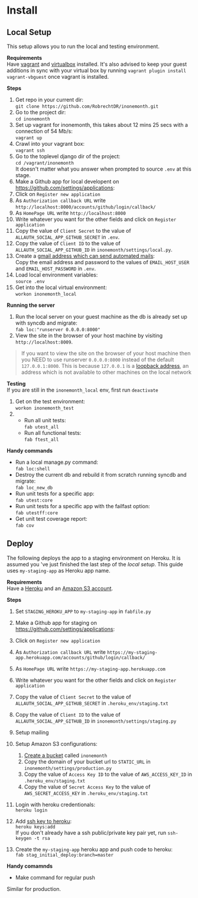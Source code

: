 # Install

## Local Setup

This setup allows you to run the local and testing environment.

**Requirements**   
Have [vagrant](http://www.vagrantup.com/downloads) and [virtualbox](https://www.virtualbox.org/wiki/Downloads) installed. It's also advised to keep your guest additions in sync with your virtual box by  running `vagrant plugin install vagrant-vbguest` once vagrant is installed.


**Steps**

1. Get repo in your current dir:  
  `git clone https://github.com/RobrechtDR/inonemonth.git`
2. Go to the project dir:  
  `cd inonemonth`
3. Set up vagrant for inonemonth, this takes about 12 mins 25 secs with a connection of 54 Mb/s:   
  `vagrant up`
4. Crawl into your vagrant box:  
   `vagrant ssh`  
5. Go to the toplevel django dir of the project:   
  `cd /vagrant/inonemonth`     
   It doesn't matter what you answer when prompted to source `.env` at this stage.
6. Make a Github app for local developent on https://github.com/settings/applications:
  1. Click on `Register new application`
  2. As `Authorization callback URL` write `http://localhost:8000/accounts/github/login/callback/`
  3. As `HomePage URL` write `http://localhost:8000`
  4. Write whatever you want for the other fields and click on `Register application`
  5. Copy the value of `Client Secret` to the value of `ALLAUTH_SOCIAL_APP_GITHUB_SECRET` in `.env`.
  6. Copy the value of `Client ID` to the value of `ALLAUTH_SOCIAL_APP_GITHUB_ID` in `inonemonth/settings/local.py`.
7. Create a [gmail address which can send automated mails](https://support.google.com/mail/answer/14257?hl=en):   
   Copy the email address and password to the values of `EMAIL_HOST_USER` and `EMAIL_HOST_PASSWORD` in `.env`. 
8. Load local environment variables:   
   `source .env`
9. Get into the local virtual environment:    
   `workon inonemonth_local`

**Running the server**  
1. Run the local server on your guest machine as the db is already set up with syncdb and migrate:  
  `fab loc:"runserver 0.0.0.0:8000"`  
2. View the site in the browser of your host machine by visiting `http://localhost:8009`.

> If you want to view the site on the browser of your host machine then you NEED 
> to use runserver `0.0.0.0:8000` instead of the default `127.0.0.1:8000`. This is because 
> `127.0.0.1` is a [loopback address](http://stackoverflow.com/questions/18157353/connection-reset-when-port-forwarding-with-vagrant),
> an address which is not available to other machines on the local network

**Testing**  
If you are still in the `inonemonth_local` env, first run `deactivate`  

1. Get on the test environment:   
  `workon inonemonth_test`  
2.  
   * Run all unit tests:  
     `fab utest_all`   
   * Run all functional tests:   
     `fab ftest_all` 


**Handy commands**   

* Run a local manage.py command:  
   `fab loc:shell`
* Destroy the current db and rebuild it from scratch running syncdb and migrate:  
  `fab loc_new_db`  
* Run unit tests for a specific app:   
  `fab utest:core`
* Run unit tests for a specific app with the failfast option:    
  `fab utestff:core`
* Get unit test coverage report:   
  `fab cov`


## Deploy

The following deploys the app to a staging environment on Heroku. It is assumed you 've just finished the last step of the *local setup*. This guide uses `my-staging-app` as Heroku app name.

**Requirements**   
Have a [Heroku](https://id.heroku.com/signup) and an [Amazon S3 account](http://aws.amazon.com/s3/).

**Steps**

1. Set `STAGING_HEROKU_APP` to `my-staging-app` in `fabfile.py`
2. Make a Github app for staging on https://github.com/settings/applications:
  1. Click on `Register new application`
  2. As `Authorization callback URL` write `https://my-staging-app.herokuapp.com/accounts/github/login/callback/`
  3. As `HomePage URL` write `https://my-staging-app.herokuapp.com`
  4. Write whatever you want for the other fields and click on `Register application`
  5. Copy the value of `Client Secret` to the value of `ALLAUTH_SOCIAL_APP_GITHUB_SECRET` in `.heroku_env/staging.txt`
  6. Copy the value of `Client ID` to the value of `ALLAUTH_SOCIAL_APP_GITHUB_ID` in `inonemonth/settings/staging.py`

3. Setup mailing
4. Setup Amazon S3 configurations:
    1. [Create a bucket](http://www.hongkiat.com/blog/amazon-s3-the-beginners-guide/#Gettting_an_Amazon_S3_Account) called `inonemonth`
    2. Copy the domain of your bucket url to `STATIC_URL` in `inonemonth/settings/production.py` 
    3. Copy the value of `Access Key ID` to the value of `AWS_ACCESS_KEY_ID` in `.heroku_env/staging.txt`
    4. Copy the value of `Secret Access Key` to the value of `AWS_SECRET_ACCESS_KEY` in `.heroku_env/staging.txt`

5. Login with heroku credentionals:   
  `heroku login`
6. Add [ssh key to heroku](https://devcenter.heroku.com/articles/keys):   
 `heroku keys:add`  
  If you don't already have a ssh public/private key pair yet, run `ssh-keygen -t rsa`
7. Create the `my-staging-app` heroku app and push code to heroku:   
  `fab stag_initial_deploy:branch=master`


**Handy comamnds**

* Make command for regular push




Similar for production. 


